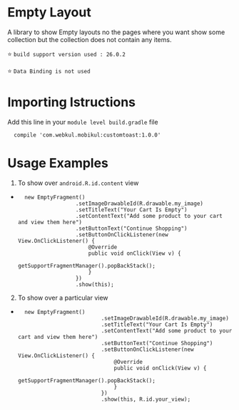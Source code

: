 # Empty Layout

A library to show Empty layouts no the pages where you want show some collection but the collection does not contain any items.

:star:  `build support version used : 26.0.2 `

:star:  `Data Binding is not used`

# Importing Istructions

Add this line in your `module level build.gradle` file

```
  compile 'com.webkul.mobikul:customtoast:1.0.0'
```

# Usage Examples

1) To show over `android.R.id.content` view

*       new EmptyFragment()
                        .setImageDrawableId(R.drawable.my_image)
                        .setTitleText("Your Cart Is Empty")
                        .setContentText("Add some product to your cart and view them here")
                        .setButtonText("Continue Shopping")
                        .setButtonOnClickListener(new View.OnClickListener() {
                            @Override
                            public void onClick(View v) {
                                getSupportFragmentManager().popBackStack();
                            }
                        })
                        .show(this);
                        
2) To show over a particular view

*       new EmptyFragment()
                                .setImageDrawableId(R.drawable.my_image)
                                .setTitleText("Your Cart Is Empty")
                                .setContentText("Add some product to your cart and view them here")
                                .setButtonText("Continue Shopping")
                                .setButtonOnClickListener(new View.OnClickListener() {
                                    @Override
                                    public void onClick(View v) {
                                        getSupportFragmentManager().popBackStack();
                                    }
                                })
                                .show(this, R.id.your_view);
